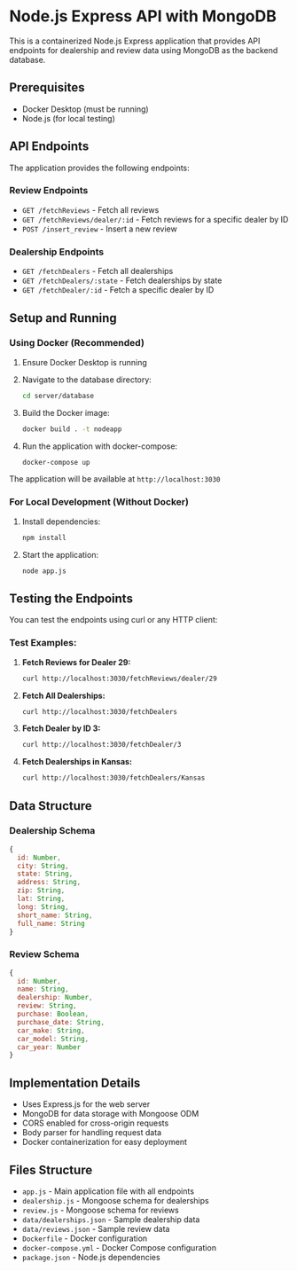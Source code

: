 # Node.js Express API with MongoDB

This is a containerized Node.js Express application that provides API endpoints for dealership and review data using MongoDB as the backend database.

## Prerequisites

- Docker Desktop (must be running)
- Node.js (for local testing)

## API Endpoints

The application provides the following endpoints:

### Review Endpoints
- `GET /fetchReviews` - Fetch all reviews
- `GET /fetchReviews/dealer/:id` - Fetch reviews for a specific dealer by ID
- `POST /insert_review` - Insert a new review

### Dealership Endpoints  
- `GET /fetchDealers` - Fetch all dealerships
- `GET /fetchDealers/:state` - Fetch dealerships by state
- `GET /fetchDealer/:id` - Fetch a specific dealer by ID

## Setup and Running

### Using Docker (Recommended)

1. Ensure Docker Desktop is running
2. Navigate to the database directory:
   ```bash
   cd server/database
   ```

3. Build the Docker image:
   ```bash
   docker build . -t nodeapp
   ```

4. Run the application with docker-compose:
   ```bash
   docker-compose up
   ```

The application will be available at `http://localhost:3030`

### For Local Development (Without Docker)

1. Install dependencies:
   ```bash
   npm install
   ```

2. Start the application:
   ```bash
   node app.js
   ```

## Testing the Endpoints

You can test the endpoints using curl or any HTTP client:

### Test Examples:

1. **Fetch Reviews for Dealer 29:**
   ```bash
   curl http://localhost:3030/fetchReviews/dealer/29
   ```

2. **Fetch All Dealerships:**
   ```bash
   curl http://localhost:3030/fetchDealers
   ```

3. **Fetch Dealer by ID 3:**
   ```bash
   curl http://localhost:3030/fetchDealer/3
   ```

4. **Fetch Dealerships in Kansas:**
   ```bash
   curl http://localhost:3030/fetchDealers/Kansas
   ```

## Data Structure

### Dealership Schema
```javascript
{
  id: Number,
  city: String,
  state: String,
  address: String,
  zip: String,
  lat: String,
  long: String,
  short_name: String,
  full_name: String
}
```

### Review Schema
```javascript
{
  id: Number,
  name: String,
  dealership: Number,
  review: String,
  purchase: Boolean,
  purchase_date: String,
  car_make: String,
  car_model: String,
  car_year: Number
}
```

## Implementation Details

- Uses Express.js for the web server
- MongoDB for data storage with Mongoose ODM
- CORS enabled for cross-origin requests
- Body parser for handling request data
- Docker containerization for easy deployment

## Files Structure

- `app.js` - Main application file with all endpoints
- `dealership.js` - Mongoose schema for dealerships
- `review.js` - Mongoose schema for reviews
- `data/dealerships.json` - Sample dealership data
- `data/reviews.json` - Sample review data
- `Dockerfile` - Docker configuration
- `docker-compose.yml` - Docker Compose configuration
- `package.json` - Node.js dependencies 
